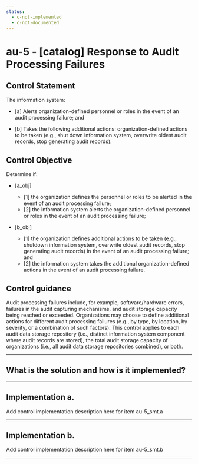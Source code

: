 ```yaml
---
status:
  - c-not-implemented
  - c-not-documented
---
```


# au-5 - \[catalog\] Response to Audit Processing Failures

## Control Statement

The information system:

- \[a\] Alerts organization-defined personnel or roles in the event of an audit processing failure; and

- \[b\] Takes the following additional actions: organization-defined actions to be taken (e.g., shut down information system, overwrite oldest audit records, stop generating audit records).

## Control Objective

Determine if:

- \[a_obj\]

  - \[1\] the organization defines the personnel or roles to be alerted in the event of an audit processing failure;
  - \[2\] the information system alerts the organization-defined personnel or roles in the event of an audit processing failure;

- \[b_obj\]

  - \[1\] the organization defines additional actions to be taken (e.g., shutdown information system, overwrite oldest audit records, stop generating audit records) in the event of an audit processing failure; and
  - \[2\] the information system takes the additional organization-defined actions in the event of an audit processing failure.

## Control guidance

Audit processing failures include, for example, software/hardware errors, failures in the audit capturing mechanisms, and audit storage capacity being reached or exceeded. Organizations may choose to define additional actions for different audit processing failures (e.g., by type, by location, by severity, or a combination of such factors). This control applies to each audit data storage repository (i.e., distinct information system component where audit records are stored), the total audit storage capacity of organizations (i.e., all audit data storage repositories combined), or both.

______________________________________________________________________

## What is the solution and how is it implemented?

<!-- Please leave this section blank and enter implementation details in the parts below. -->

______________________________________________________________________

## Implementation a.

Add control implementation description here for item au-5_smt.a

______________________________________________________________________

## Implementation b.

Add control implementation description here for item au-5_smt.b

______________________________________________________________________
